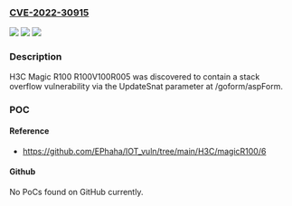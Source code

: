 ### [CVE-2022-30915](https://cve.mitre.org/cgi-bin/cvename.cgi?name=CVE-2022-30915)
![](https://img.shields.io/static/v1?label=Product&message=n%2Fa&color=blue)
![](https://img.shields.io/static/v1?label=Version&message=n%2Fa&color=blue)
![](https://img.shields.io/static/v1?label=Vulnerability&message=n%2Fa&color=brighgreen)

### Description

H3C Magic R100 R100V100R005 was discovered to contain a stack overflow vulnerability via the UpdateSnat parameter at /goform/aspForm.

### POC

#### Reference
- https://github.com/EPhaha/IOT_vuln/tree/main/H3C/magicR100/6

#### Github
No PoCs found on GitHub currently.


